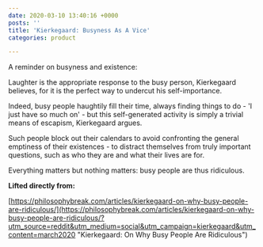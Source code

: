 ```yaml
---
date: 2020-03-10 13:40:16 +0000
posts: ''
title: 'Kierkegaard: Busyness As A Vice'
categories: product

---
```

A reminder on busyness and existence:

Laughter is the appropriate response to the busy person, Kierkegaard believes, for it is the perfect way to undercut his self-importance.

Indeed, busy people haughtily fill their time, always finding things to do - 'I just have so much on' - but this self-generated activity is simply a trivial means of escapism, Kierkegaard argues.

Such people block out their calendars to avoid confronting the general emptiness of their existences - to distract themselves from truly important questions, such as who they are and what their lives are for.

Everything matters but nothing matters: busy people are thus ridiculous.

**Lifted directly from:**

[https://philosophybreak.com/articles/kierkegaard-on-why-busy-people-are-ridiculous/](https://philosophybreak.com/articles/kierkegaard-on-why-busy-people-are-ridiculous/?utm_source=reddit&utm_medium=social&utm_campaign=kierkegaard&utm_content=march2020 "Kierkegaard: On Why Busy People Are Ridiculous")